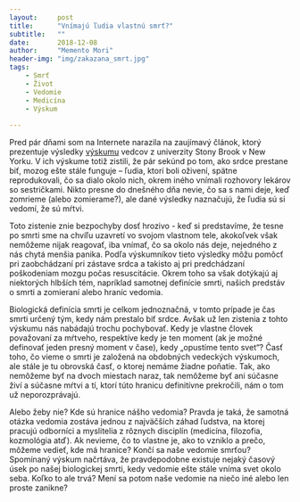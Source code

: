 ```yaml
---
layout:     post
title:      "Vnímajú ľudia vlastnú smrť?"
subtitle:   ""
date:       2018-12-08
author:     "Memento Mori"
header-img: "img/zakazana_smrt.jpg"
tags:
    - Smrť
    - Život
    - Vedomie
    - Medicína
    - Výskum
   
---
```



Pred pár dňami som na Internete narazila na zaujímavý článok, ktorý prezentuje výsledky <a href="https://onlinelibrary.wiley.com/doi/full/10.1002/ana.25147">výskumu</a> vedcov z univerzity Stony Brook v New Yorku. V ich výskume totiž zistili, že pár sekúnd po tom, ako srdce prestane biť, mozog ešte stále funguje – ľudia, ktorí boli oživení, spätne reprodukovali, čo sa dialo okolo nich, okrem iného vnímali rozhovory lekárov so sestričkami. Nikto presne do dnešného dňa nevie, čo sa s nami deje, keď zomrieme (alebo zomierame?), ale dané výsledky naznačujú, že ľudia sú si vedomí, že sú mŕtvi. 

Toto zistenie znie bezpochyby dosť hrozivo - keď si predstavíme, že tesne po smrti sme na chvíľu uzavretí vo svojom vlastnom tele, akokoľvek však nemôžeme nijak reagovať, iba vnímať, čo sa okolo nás deje, nejedného z nás chytá menšia panika. Podľa výskumníkov tieto výsledky môžu pomôcť pri zaobchádzaní pri zástave srdca a takisto aj pri predchádzaní poškodeniam mozgu počas resuscitácie. Okrem toho sa však dotýkajú aj niektorých hlbších tém, napríklad samotnej definície smrti, našich predstáv o smrti a zomieraní alebo hraníc vedomia.

Biologická definícia smrti je celkom jednoznačná, v tomto prípade je čas smrti určený tým, kedy nám prestalo biť srdce. Avšak už len zistenia z tohto výskumu nás nabádajú trochu pochybovať. Kedy je vlastne človek považovaní za mŕtveho, respektíve kedy je ten moment (ak je možné definovať jeden presný moment v čase), kedy „opustíme tento svet“? Časť toho, čo vieme o smrti je založená na obdobných vedeckých výskumoch, ale stále je tu obrovská časť, o ktorej nemáme žiadne poňatie. Tak, ako nemôžeme byť na dvoch miestach naraz, tak nemôžeme byť ani súčasne živí a súčasne mŕtvi a tí, ktorí túto hranicu definitívne prekročili, nám o tom už neporozprávajú. 

Alebo žeby nie? Kde sú hranice nášho vedomia? Pravda je taká, že samotná otázka vedomia zostáva jednou z najväčších záhad ľudstva, na ktorej pracujú odborníci a myslitelia z rôznych disciplín (medicína, filozofia, kozmológia atď). Ak nevieme, čo to vlastne je, ako to vzniklo a prečo, môžeme vedieť, kde má hranice? Končí sa naše vedomie smrťou? Spomínaný výskum načrtáva, že pravdepodobne existuje nejaký časový úsek po našej biologickej smrti, kedy vedomie ešte stále vníma svet okolo seba. Koľko to ale trvá? Mení sa potom naše vedomie na niečo iné alebo len proste zanikne? 






